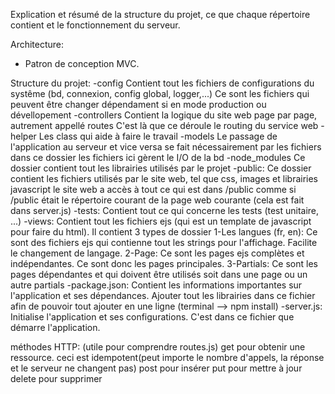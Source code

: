 Explication et résumé de la structure du projet, ce que chaque répertoire contient et le fonctionnement du serveur.

Architecture:
- Patron de conception MVC.

Structure du projet:
-config
    Contient tout les fichiers de configurations du systême (bd, connexion, config global, logger,...)
    Ce sont les fichiers qui peuvent être changer dépendament si en mode production ou dévellopement
-controllers
    Contient la logique du site web page par page, autrement appellé routes
    C'est là que ce déroule le routing du service web
-helper
    Les class qui aide à faire le travail
-models
    Le passage de l'application au serveur et vice versa se fait nécessairement par les fichiers dans ce dossier
    les fichiers ici gèrent le I/O de la bd
-node_modules
    Ce dossier contient tout les librairies utilisés par le projet
-public:
    Ce dossier contient les fichiers utilisés par le site web, tel que css, images et librairies javascript
    le site web a accès à tout ce qui est dans /public comme si /public était le répertoire courant de la page web courante
        (cela est fait dans server.js)
-tests:
    Contient tout ce qui concerne les tests (test unitaire, ...)
-views:
    Contient tout les fichiers ejs (qui est un template de javascript pour faire du html). Il contient 3 types de dossier
    1-Les langues (fr, en): Ce sont des fichiers ejs  qui contienne tout les strings pour l'affichage. Facilite le
        changement de langage.
    2-Page: Ce sont les pages ejs complètes et indépendantes. Ce sont donc les pages principales.
    3-Partials: Ce sont les pages dépendantes et qui doivent être utilisés soit dans une page ou un autre partials
-package.json:
    Contient les informations importantes sur l'application et ses dépendances. Ajouter tout les librairies dans ce fichier
    afin de pouvoir tout ajouter en une ligne (terminal --> npm install)
-server.js:
    Initialise l'application et ses configurations. C'est dans ce fichier que démarre l'application.

méthodes HTTP: (utile pour comprendre routes.js)
    get
        pour obtenir une ressource. ceci est idempotent(peut importe le nombre d'appels, la réponse et le serveur ne changent pas)
    post
        pour insérer
    put
        pour mettre à jour
    delete
        pour supprimer